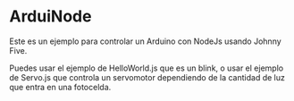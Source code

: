 # ArduiNode
Este es un ejemplo para controlar un Arduino con NodeJs usando
Johnny Five.

Puedes usar el ejemplo de HelloWorld.js que es un blink,
o usar el ejemplo de Servo.js que controla un servomotor dependiendo de la
cantidad de luz que entra en una fotocelda.
